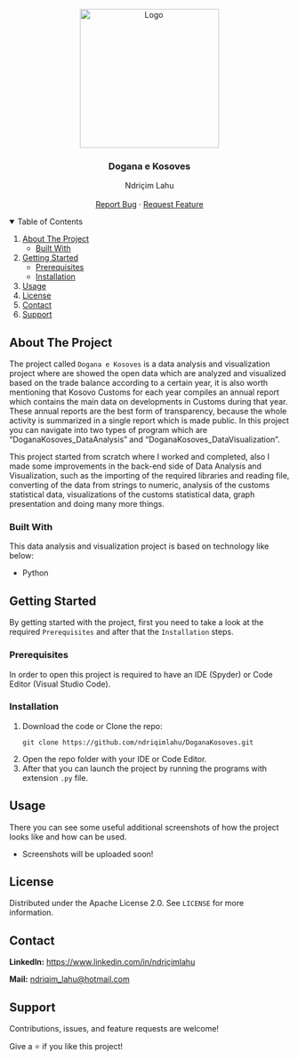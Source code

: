 <!-- PROJECT LOGO -->
<p align="center">
  <img src="https://github.com/ndriqimlahu/NdriqimLahuPortfolio/blob/main/assets/img/portfolio/DoganaKosoves.png" alt="Logo" width="250" height="250">
  <h3 align="center">Dogana e Kosoves</h3>
  <p align="center">
    Ndriçim Lahu
    <br>
    <br>
    <a href="https://github.com/ndriqimlahu/DoganaKosoves/issues">Report Bug</a>
    ·
    <a href="https://github.com/ndriqimlahu/DoganaKosoves/issues">Request Feature</a>
  </p>
</p>


<!-- TABLE OF CONTENTS -->
<details open="open">
  <summary>Table of Contents</summary>
  <ol>
    <li>
      <a href="#about-the-project">About The Project</a>
      <ul>
        <li><a href="#built-with">Built With</a></li>
      </ul>
    </li>
    <li>
      <a href="#getting-started">Getting Started</a>
      <ul>
        <li><a href="#prerequisites">Prerequisites</a></li>
        <li><a href="#installation">Installation</a></li>
      </ul>
    </li>
    <li><a href="#usage">Usage</a></li>
    <li><a href="#license">License</a></li>
    <li><a href="#contact">Contact</a></li>
    <li><a href="#support">Support</a></li>
  </ol>
</details>


<!-- ABOUT THE PROJECT -->
## About The Project

The project called `Dogana e Kosoves` is a data analysis and visualization project where are showed the open data which are analyzed and visualized based on the trade balance according to a certain year, it is also worth mentioning that Kosovo Customs for each year compiles an annual report which contains the main data on developments in Customs during that year. These annual reports are the best form of transparency, because the whole activity is summarized in a single report which is made public. In this project you can navigate into two types of program which are “DoganaKosoves_DataAnalysis” and “DoganaKosoves_DataVisualization”.

This project started from scratch where I worked and completed, also I made some improvements in the back-end side of Data Analysis and Visualization, such as the importing of the required libraries and reading file, converting of the data from strings to numeric, analysis of the customs statistical data, visualizations of the customs statistical data, graph presentation and doing many more things.


### Built With

This data analysis and visualization project is based on technology like below:

* Python


<!-- GETTING STARTED -->
## Getting Started

By getting started with the project, first you need to take a look at the required `Prerequisites` and after that the `Installation` steps.


### Prerequisites

In order to open this project is required to have an IDE (Spyder) or Code Editor (Visual Studio Code).


### Installation

1. Download the code or Clone the repo:
   ```terminal
   git clone https://github.com/ndriqimlahu/DoganaKosoves.git
   ```
2. Open the repo folder with your IDE or Code Editor.
3. After that you can launch the project by running the programs with extension `.py` file.


<!-- USAGE -->
## Usage

There you can see some useful additional screenshots of how the project looks like and how can be used.

* Screenshots will be uploaded soon!


<!-- LICENSE -->
## License

Distributed under the Apache License 2.0. See `LICENSE` for more information.


<!-- CONTACT -->
## Contact

**LinkedIn:** https://www.linkedin.com/in/ndriçimlahu

**Mail:** ndriqim_lahu@hotmail.com


<!-- SUPPORT -->
## Support

Contributions, issues, and feature requests are welcome!

Give a ⭐️ if you like this project!
